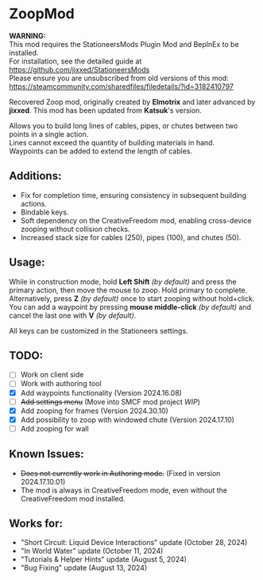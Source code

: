 # ZoopMod

**WARNING:**  
This mod requires the StationeersMods Plugin Mod and BepInEx to be installed.  
For installation, see the detailed guide at https://github.com/jixxed/StationeersMods  
Please ensure you are unsubscribed from old versions of this mod:  
https://steamcommunity.com/sharedfiles/filedetails/?id=3182410797

Recovered Zoop mod, originally created by **Elmotrix** and later advanced by **jixxed**. This mod has been updated from **Katsuk**'s version.

Allows you to build long lines of cables, pipes, or chutes between two points in a single action.  
Lines cannot exceed the quantity of building materials in hand.  
Waypoints can be added to extend the length of cables.

## Additions:
- Fix for completion time, ensuring consistency in subsequent building actions.
- Bindable keys.
- Soft dependency on the CreativeFreedom mod, enabling cross-device zooping without collision checks.
- Increased stack size for cables (250), pipes (100), and chutes (50).

## Usage:
While in construction mode, hold **Left Shift** _(by default)_ and press the primary action, then move the mouse to zoop. Hold primary to complete.  
Alternatively, press **Z** _(by default)_ once to start zooping without hold+click.  
You can add a waypoint by pressing **mouse middle-click** _(by default)_ and cancel the last one with **V** _(by default)_.

All keys can be customized in the Stationeers settings.

## TODO:
- [ ] Work on client side
- [ ] Work with authoring tool
- [x] Add waypoints functionality (Version 2024.16.08)
- [ ] ~~Add settings menu~~ (Move into SMCF mod project *WIP*) 
- [x] Add zooping for frames (Version 2024.30.10)
- [x] Add possibility to zoop with windowed chute (Version 2024.17.10)
- [ ] Add zooping for wall

## Known Issues:
- ~~Does not currently work in Authoring mode.~~ (Fixed in version 2024.17.10.01)
- The mod is always in CreativeFreedom mode, even without the CreativeFreedom mod installed.

## Works for:
- "Short Circuit: Liquid Device Interactions" update (October 28, 2024)
- "In World Water" update (October 11, 2024)
- "Tutorials & Helper Hints" update (August 5, 2024)
- "Bug Fixing" update (August 13, 2024)
